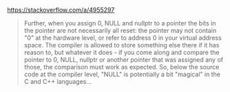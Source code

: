 https://stackoverflow.com/a/4955297

> Further, when you assign 0, NULL and nullptr to a pointer the bits in the pointer are not necessarily all reset: the pointer may not contain "0" at the hardware level, or refer to address 0 in your virtual address space. The compiler is allowed to store something else there if it has reason to, but whatever it does - if you come along and compare the pointer to 0, NULL, nullptr or another pointer that was assigned any of those, the comparison must work as expected. So, below the source code at the compiler level, "NULL" is potentially a bit "magical" in the C and C++ languages...
